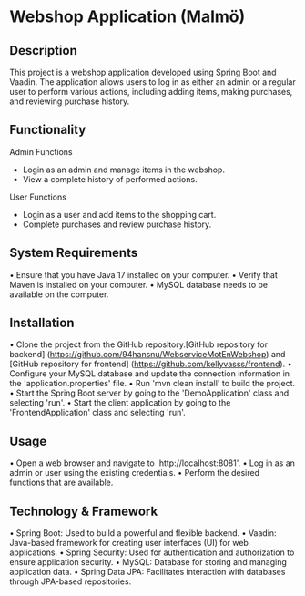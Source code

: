 # Webshop Application (Malmö)
## Description
This project is a webshop application developed using Spring Boot and Vaadin. The application allows users to log in as either an admin or a regular user to perform various actions, including adding items, making purchases, and reviewing purchase history.

## Functionality
Admin Functions
* Login as an admin and manage items in the webshop.
* View a complete history of performed actions.

User Functions
* Login as a user and add items to the shopping cart.
* Complete purchases and review purchase history.

## System Requirements
• Ensure that you have Java 17 installed on your computer.
• Verify that Maven is installed on your computer.
• MySQL database needs to be available on the computer.

## Installation
• Clone the project from the GitHub repository.[GitHub repository for backend] (https://github.com/94hansnu/WebserviceMotEnWebshop) and [GitHub repository for frontend] (https://github.com/kellyvasss/frontend).
• Configure your MySQL database and update the connection information in the 'application.properties' file.
• Run 'mvn clean install' to build the project.
• Start the Spring Boot server by going to the 'DemoApplication' class and selecting 'run'.
• Start the client application by going to the 'FrontendApplication' class and selecting 'run'.

## Usage
• Open a web browser and navigate to 'http://localhost:8081'.
• Log in as an admin or user using the existing credentials.
• Perform the desired functions that are available.

## Technology & Framework
• Spring Boot: Used to build a powerful and flexible backend.
• Vaadin: Java-based framework for creating user interfaces (UI) for web applications.
• Spring Security: Used for authentication and authorization to ensure application security.
• MySQL: Database for storing and managing application data.
• Spring Data JPA: Facilitates interaction with databases through JPA-based repositories.
